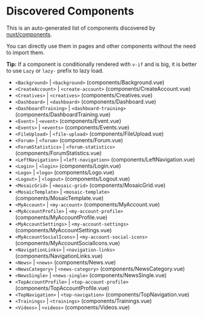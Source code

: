 # Discovered Components

This is an auto-generated list of components discovered by [nuxt/components](https://github.com/nuxt/components).

You can directly use them in pages and other components without the need to import them.

**Tip:** If a component is conditionally rendered with `v-if` and is big, it is better to use `Lazy` or `lazy-` prefix to lazy load.

- `<Background>` | `<background>` (components/Background.vue)
- `<CreateAccount>` | `<create-account>` (components/CreateAccount.vue)
- `<Creatives>` | `<creatives>` (components/Creatives.vue)
- `<Dashboard>` | `<dashboard>` (components/Dashboard.vue)
- `<DashboardTraining>` | `<dashboard-training>` (components/DashboardTraining.vue)
- `<Event>` | `<event>` (components/Event.vue)
- `<Events>` | `<events>` (components/Events.vue)
- `<FileUpload>` | `<file-upload>` (components/FileUpload.vue)
- `<Forum>` | `<forum>` (components/Forum.vue)
- `<ForumStatistics>` | `<forum-statistics>` (components/ForumStatistics.vue)
- `<LeftNavigation>` | `<left-navigation>` (components/LeftNavigation.vue)
- `<Login>` | `<login>` (components/Login.vue)
- `<Logo>` | `<logo>` (components/Logo.vue)
- `<Logout>` | `<logout>` (components/Logout.vue)
- `<MosaicGrid>` | `<mosaic-grid>` (components/MosaicGrid.vue)
- `<MosaicTemplate>` | `<mosaic-template>` (components/MosaicTemplate.vue)
- `<MyAccount>` | `<my-account>` (components/MyAccount.vue)
- `<MyAccountProfile>` | `<my-account-profile>` (components/MyAccountProfile.vue)
- `<MyAccountSettings>` | `<my-account-settings>` (components/MyAccountSettings.vue)
- `<MyAccountSocialIcons>` | `<my-account-social-icons>` (components/MyAccountSocialIcons.vue)
- `<NavigationLinks>` | `<navigation-links>` (components/NavigationLinks.vue)
- `<News>` | `<news>` (components/News.vue)
- `<NewsCategory>` | `<news-category>` (components/NewsCategory.vue)
- `<NewsSingle>` | `<news-single>` (components/NewsSingle.vue)
- `<TopAccountProfile>` | `<top-account-profile>` (components/TopAccountProfile.vue)
- `<TopNavigation>` | `<top-navigation>` (components/TopNavigation.vue)
- `<Trainings>` | `<trainings>` (components/Trainings.vue)
- `<Videos>` | `<videos>` (components/Videos.vue)
